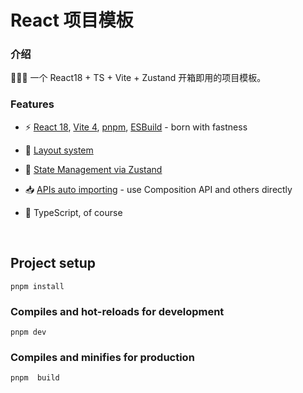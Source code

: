 # React 项目模板

### 介绍
🚀🚀🚀 一个 React18 + TS + Vite + Zustand 开箱即用的项目模板。

### Features

- ⚡️ [React 18](https://github.com/facebook/react), [Vite 4](https://github.com/vitejs/vite), [pnpm](https://pnpm.io/), [ESBuild](https://github.com/evanw/esbuild) - born with fastness


- 📑 [Layout system](./src/layouts)


<!-- - 🎨 [UnoCSS](https://github.com/antfu/unocss) - the instant on-demand atomic CSS engine -->

- 🐻 [State Management via Zustand](https://github.com/pmndrs/zustand)


- 📥 [APIs auto importing](https://github.com/antfu/unplugin-auto-import) - use Composition API and others directly

<!-- - 🖨 Static-site generation (SSG) via [vite-ssg](https://github.com/antfu/vite-ssg) -->

- 🦾 TypeScript, of course

<!-- - ⚙️ Unit Testing with [Vitest](https://github.com/vitest-dev/vitest), E2E Testing with [Cypress](https://cypress.io/) on [GitHub Actions](https://github.com/features/actions) -->

<!-- - ☁️ Deploy on Netlify, zero-config -->

<br>


## Project setup
```
pnpm install
```

### Compiles and hot-reloads for development
```
pnpm dev
```

### Compiles and minifies for production
```
pnpm  build
```
